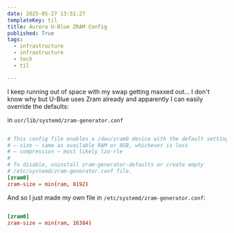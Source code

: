 ```yaml
---
date: 2025-05-27 13:51:27
templateKey: til
title: Aurora U-Blue ZRAM Config
published: True
tags:
  - infrastructure
  - infrastructure
  - tech
  - til

---
```


I keep running out of space with my swap getting maxxed out... I don't know why but U-Blue uses Zram already and apparently I can easily override the defaults:

in `usr/lib/systemd/zram-generator.conf`

```conf

# This config file enables a /dev/zram0 device with the default settings:
# — size — same as available RAM or 8GB, whichever is less
# — compression — most likely lzo-rle
#
# To disable, uninstall zram-generator-defaults or create empty
# /etc/systemd/zram-generator.conf file.
[zram0]
zram-size = min(ram, 8192)

```

And so I just made my own file in `/etc/systemd/zram-generator.conf`:

```conf

[zram0]
zram-size = min(ram, 16384)

```
